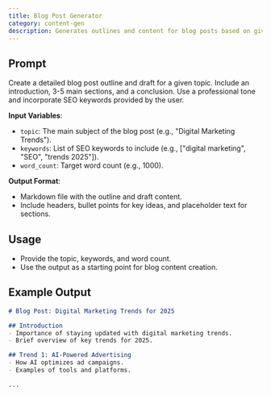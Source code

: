 ```yaml
---
title: Blog Post Generator
category: content-gen
description: Generates outlines and content for blog posts based on given topics
---
```


## Prompt

Create a detailed blog post outline and draft for a given topic. Include an introduction, 3-5 main sections, and a conclusion. Use a professional tone and incorporate SEO keywords provided by the user.

**Input Variables**:
- `topic`: The main subject of the blog post (e.g., "Digital Marketing Trends").
- `keywords`: List of SEO keywords to include (e.g., ["digital marketing", "SEO", "trends 2025"]).
- `word_count`: Target word count (e.g., 1000).

**Output Format**:
- Markdown file with the outline and draft content.
- Include headers, bullet points for key ideas, and placeholder text for sections.

## Usage

- Provide the topic, keywords, and word count.
- Use the output as a starting point for blog content creation.

## Example Output

```markdown
# Blog Post: Digital Marketing Trends for 2025

## Introduction
- Importance of staying updated with digital marketing trends.
- Brief overview of key trends for 2025.

## Trend 1: AI-Powered Advertising
- How AI optimizes ad campaigns.
- Examples of tools and platforms.

...